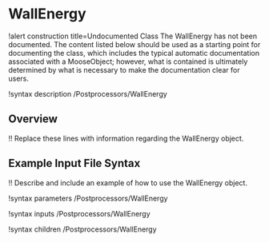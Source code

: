 # WallEnergy

!alert construction title=Undocumented Class
The WallEnergy has not been documented. The content listed below should be used as a starting point for
documenting the class, which includes the typical automatic documentation associated with a
MooseObject; however, what is contained is ultimately determined by what is necessary to make the
documentation clear for users.

!syntax description /Postprocessors/WallEnergy

## Overview

!! Replace these lines with information regarding the WallEnergy object.

## Example Input File Syntax

!! Describe and include an example of how to use the WallEnergy object.

!syntax parameters /Postprocessors/WallEnergy

!syntax inputs /Postprocessors/WallEnergy

!syntax children /Postprocessors/WallEnergy
